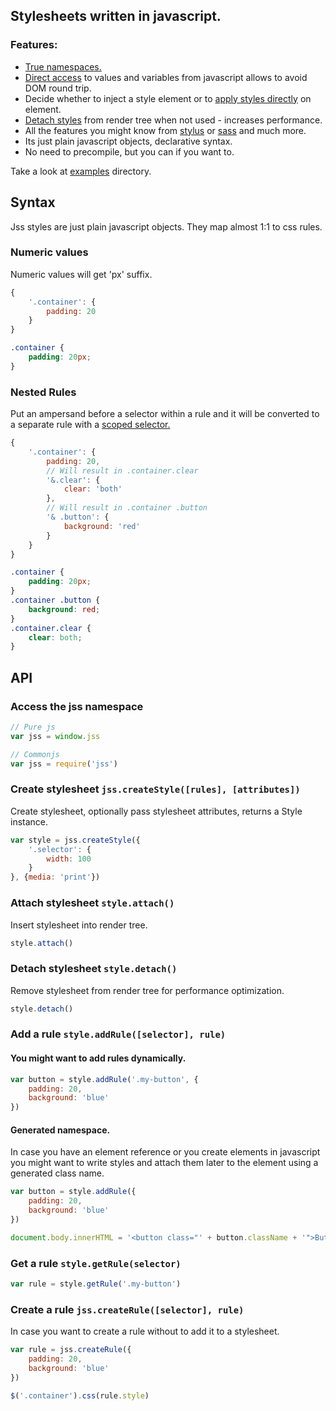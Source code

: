 ## Stylesheets written in javascript.

### Features:

- [True namespaces.](./examples/namespace)
- [Direct access](./examples/commonjs) to values and variables from javascript allows to avoid DOM round trip.
- Decide whether to inject a style element or to [apply styles directly](./examples/jquery) on element.
- [Detach styles](./examples/simple) from render tree when not used - increases performance.
- All the features you might know from [stylus](http://learnboost.github.io/stylus/) or [sass](http://sass-lang.com/) and much more.
- Its just plain javascript objects, declarative syntax.
- No need to precompile, but you can if you want to.

Take a look at [examples](http://kof.github.io/jss/examples/index.html) directory.

## Syntax

Jss styles are just plain javascript objects. They map almost 1:1 to css rules.

### Numeric values

Numeric values will get 'px' suffix.


```javascript
{
    '.container': {
        padding: 20
    }
}
```
```css
.container {
    padding: 20px;
}
```

### Nested Rules

Put an ampersand before a selector within a rule and it will be converted to a separate rule with a [scoped selector.](http://kof.github.io/jss/examples/scoped/index.html)


```javascript
{
    '.container': {
        padding: 20,
        // Will result in .container.clear
        '&.clear': {
            clear: 'both'
        },
        // Will result in .container .button
        '& .button': {
            background: 'red'
        }
    }
}
```
```css
.container {
    padding: 20px;
}
.container .button {
    background: red;
}
.container.clear {
    clear: both;
}
```

## API

### Access the jss namespace

```javascript
// Pure js
var jss = window.jss

// Commonjs
var jss = require('jss')
```

### Create stylesheet `jss.createStyle([rules], [attributes])`

Create stylesheet, optionally pass stylesheet attributes, returns a Style instance.

```javascript
var style = jss.createStyle({
    '.selector': {
        width: 100
    }
}, {media: 'print'})
```

### Attach stylesheet `style.attach()`

Insert stylesheet into render tree.

```javascript
style.attach()
```

### Detach stylesheet `style.detach()`

Remove stylesheet from render tree for performance optimization.

```javascript
style.detach()
```

### Add a rule `style.addRule([selector], rule)`

#### You might want to add rules dynamically.

```javascript
var button = style.addRule('.my-button', {
    padding: 20,
    background: 'blue'
})
```
#### Generated namespace.

In case you have an element reference or you create elements in javascript you might want to write styles and attach them later to the element using a generated class name.

```javascript
var button = style.addRule({
    padding: 20,
    background: 'blue'
})

document.body.innerHTML = '<button class="' + button.className + '">Button</button>'
```

### Get a rule `style.getRule(selector)`

```javascript
var rule = style.getRule('.my-button')
```

### Create a rule `jss.createRule([selector], rule)`

In case you want to create a rule without to add it to a stylesheet.

```javascript
var rule = jss.createRule({
    padding: 20,
    background: 'blue'
})

$('.container').css(rule.style)
```
